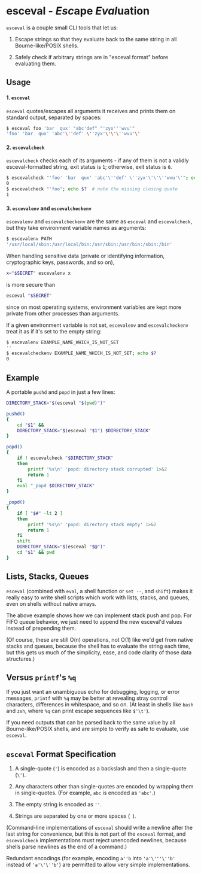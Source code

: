 # esceval - *Esc*ape *Eval*uation

`esceval` is a couple small CLI tools that let us:

1. Escape strings so that they evaluate back to the
   same string in all Bourne-like/POSIX shells.

2. Safely check if arbitrary strings are in
   "esceval format" before evaluating them.


## Usage

#### 1. `esceval`

`esceval` quotes/escapes all arguments it receives and
prints them on standard output, separated by spaces:

```sh
$ esceval foo 'bar  qux' "abc'def" "'zyx'''wvu'"
'foo' 'bar  qux' 'abc'\''def' \''zyx'\'\'\''wvu'\'
```

#### 2. `escevalcheck`

`escevalcheck` checks each of its arguments - if any
of them is not a validly esceval-formatted string,
exit status is `1`; otherwise, exit status is `0`.

```sh
$ escevalcheck "'foo' 'bar  qux' 'abc'\''def' \''zyx'\'\'\''wvu'\'"; echo $?
0
$ escevalcheck "'foo"; echo $?  # note the missing closing quote
1
```

#### 3. `escevalenv` and `escevalcheckenv`

`escevalenv` and `escevalcheckenv` are the same
as `esceval` and `escevalcheck`, but they take
environment variable names as arguments:

```sh
$ escevalenv PATH
'/usr/local/sbin:/usr/local/bin:/usr/sbin:/usr/bin:/sbin:/bin'
```

When handling sensitive data (private or identifying
information, cryptographic keys, passwords, and so on),

```sh
x="$SECRET" escevalenv x
```

is more secure than

```sh
esceval "$SECRET"
```

since on most operating systems, environment variables are
kept more private from other processes than arguments.

If a given environment variable is not set, `escevalenv` and
`escevalcheckenv` treat it as if it's set to the empty string:

```sh
$ escevalenv EXAMPLE_NAME_WHICH_IS_NOT_SET
''
$ escevalcheckenv EXAMPLE_NAME_WHICH_IS_NOT_SET; echo $?
0
```


## Example

A portable `pushd` and `popd` in just a few lines:

```sh
DIRECTORY_STACK="$(esceval "$(pwd)")"

pushd()
{
    cd "$1" &&
    DIRECTORY_STACK="$(esceval "$1") $DIRECTORY_STACK"
}

popd()
{
    if ! escevalcheck "$DIRECTORY_STACK"
    then
        printf '%s\n' 'popd: directory stack corrupted' 1>&2
        return 1
    fi
    eval "_popd $DIRECTORY_STACK"
}

_popd()
{
    if [ "$#" -lt 2 ]
    then
        printf '%s\n' 'popd: directory stack empty' 1>&2
        return 1
    fi
    shift
    DIRECTORY_STACK="$(esceval "$@")"
    cd "$1" && pwd
}
```


## Lists, Stacks, Queues

`esceval` (combined with `eval`, a shell function
or `set --`, and `shift`) makes it really easy to
write shell scripts which work with lists, stacks,
and queues, even on shells without native arrays.

The above example shows how we can implement stack
push and pop. For FIFO queue behavior, we just
need to append the new esceval'd values instead of
prepending them.

(Of course, these are still O(n) operations, not
O(1) like we'd get from native stacks and queues,
because the shell has to evaluate the string each
time, but this gets us much of the simplicity,
ease, and code clarity of those data structures.)


## Versus `printf`'s `%q`

If you just want an unambiguous echo for debugging,
logging, or error messages, `printf` with `%q` may
be better at revealing stray control characters,
differences in whitespace, and so on. (At least in
shells like `bash` and `zsh`, where `%q` can print
escape sequences like `$'\t'`).

If you need outputs that can be parsed back to the
same value by all Bourne-like/POSIX shells, and are
simple to verify as safe to evaluate, use `esceval`.


## `esceval` Format Specification

1. A single-quote (`'`) is encoded as a
   backslash and then a single-quote (`\'`).

2. Any characters other than single-quotes are
   encoded by wrapping them in single-quotes.
   (For example, `abc` is encoded as `'abc'`.)

3. The empty string is encoded as `''`.

4. Strings are separated by one or more spaces (` `).
   
(Command-line implementations of `esceval` should
write a newline after the last string for convenience,
but this is not part of the `esceval` format, and
`escevalcheck` implementations must reject unencoded
newlines, because shells parse newlines as the end
of a command.)

Redundant encodings (for example, encoding `a''b`
into `'a'\'''\''b'` instead of `'a'\'\''b'`) are
permitted to allow very simple implementations.
